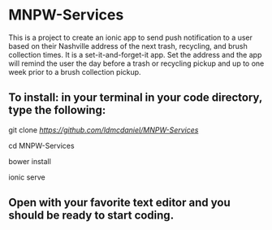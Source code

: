 MNPW-Services
=============
This is a project to create an ionic app to send push notification to a user based on their Nashville address of the next trash, recycling, and brush collection times.  It is a set-it-and-forget-it app.  Set the address and the app will remind the user the day before a trash or recycling pickup and up to one week prior to a brush collection pickup.


**To install:** in your terminal in your code directory, type the following:
---------------------------------------------

  git clone *https://github.com/ldmcdaniel/MNPW-Services*

  cd MNPW-Services

  bower install

  ionic serve

Open with your favorite text editor and you should be ready to start coding.
-------------------------------------------

